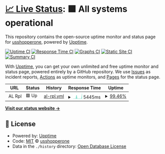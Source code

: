 # [📈 Live Status](https://status.bluenoel.ml): <!--live status--> **🟩 All systems operational**

This repository contains the open-source uptime monitor and status page for [usshopperone](https://status.bluenoel.ml), powered by [Upptime](https://github.com/upptime/upptime).

[![Uptime CI](https://github.com/usshopperone/upptime/workflows/Uptime%20CI/badge.svg)](https://github.com/usshopperone/upptime/actions?query=workflow%3A%22Uptime+CI%22)
[![Response Time CI](https://github.com/usshopperone/upptime/workflows/Response%20Time%20CI/badge.svg)](https://github.com/usshopperone/upptime/actions?query=workflow%3A%22Response+Time+CI%22)
[![Graphs CI](https://github.com/usshopperone/upptime/workflows/Graphs%20CI/badge.svg)](https://github.com/usshopperone/upptime/actions?query=workflow%3A%22Graphs+CI%22)
[![Static Site CI](https://github.com/usshopperone/upptime/workflows/Static%20Site%20CI/badge.svg)](https://github.com/usshopperone/upptime/actions?query=workflow%3A%22Static+Site+CI%22)
[![Summary CI](https://github.com/usshopperone/upptime/workflows/Summary%20CI/badge.svg)](https://github.com/usshopperone/upptime/actions?query=workflow%3A%22Summary+CI%22)

With [Upptime](https://upptime.js.org), you can get your own unlimited and free uptime monitor and status page, powered entirely by a GitHub repository. We use [Issues](https://github.com/usshopperone/upptime/issues) as incident reports, [Actions](https://github.com/usshopperone/upptime/actions) as uptime monitors, and [Pages](https://status.bluenoel.ml) for the status page.

<!--start: status pages-->
<!-- This summary is generated by Upptime (https://github.com/upptime/upptime) -->
<!-- Do not edit this manually, your changes will be overwritten -->
<!-- prettier-ignore -->
| URL | Status | History | Response Time | Uptime |
| --- | ------ | ------- | ------------- | ------ |
| <img alt="" src="https://icons.duckduckgo.com/ip3/null.ico" height="13"> AL Rpl | 🟩 Up | [al-rpl.yml](https://github.com/usshopperone/upptime/commits/HEAD/history/al-rpl.yml) | <details><summary><img alt="Response time graph" src="./graphs/al-rpl/response-time-week.png" height="20"> 5445ms</summary><br><a href="https://status.bluenoel.ml/history/al-rpl"><img alt="Response time 2667" src="https://img.shields.io/endpoint?url=https%3A%2F%2Fraw.githubusercontent.com%2Fusshopperone%2Fupptime%2FHEAD%2Fapi%2Fal-rpl%2Fresponse-time.json"></a><br><a href="https://status.bluenoel.ml/history/al-rpl"><img alt="24-hour response time 20216" src="https://img.shields.io/endpoint?url=https%3A%2F%2Fraw.githubusercontent.com%2Fusshopperone%2Fupptime%2FHEAD%2Fapi%2Fal-rpl%2Fresponse-time-day.json"></a><br><a href="https://status.bluenoel.ml/history/al-rpl"><img alt="7-day response time 5445" src="https://img.shields.io/endpoint?url=https%3A%2F%2Fraw.githubusercontent.com%2Fusshopperone%2Fupptime%2FHEAD%2Fapi%2Fal-rpl%2Fresponse-time-week.json"></a><br><a href="https://status.bluenoel.ml/history/al-rpl"><img alt="30-day response time 3153" src="https://img.shields.io/endpoint?url=https%3A%2F%2Fraw.githubusercontent.com%2Fusshopperone%2Fupptime%2FHEAD%2Fapi%2Fal-rpl%2Fresponse-time-month.json"></a><br><a href="https://status.bluenoel.ml/history/al-rpl"><img alt="1-year response time 2667" src="https://img.shields.io/endpoint?url=https%3A%2F%2Fraw.githubusercontent.com%2Fusshopperone%2Fupptime%2FHEAD%2Fapi%2Fal-rpl%2Fresponse-time-year.json"></a></details> | <details><summary><a href="https://status.bluenoel.ml/history/al-rpl">99.46%</a></summary><a href="https://status.bluenoel.ml/history/al-rpl"><img alt="All-time uptime 93.78%" src="https://img.shields.io/endpoint?url=https%3A%2F%2Fraw.githubusercontent.com%2Fusshopperone%2Fupptime%2FHEAD%2Fapi%2Fal-rpl%2Fuptime.json"></a><br><a href="https://status.bluenoel.ml/history/al-rpl"><img alt="24-hour uptime 99.29%" src="https://img.shields.io/endpoint?url=https%3A%2F%2Fraw.githubusercontent.com%2Fusshopperone%2Fupptime%2FHEAD%2Fapi%2Fal-rpl%2Fuptime-day.json"></a><br><a href="https://status.bluenoel.ml/history/al-rpl"><img alt="7-day uptime 99.46%" src="https://img.shields.io/endpoint?url=https%3A%2F%2Fraw.githubusercontent.com%2Fusshopperone%2Fupptime%2FHEAD%2Fapi%2Fal-rpl%2Fuptime-week.json"></a><br><a href="https://status.bluenoel.ml/history/al-rpl"><img alt="30-day uptime 98.49%" src="https://img.shields.io/endpoint?url=https%3A%2F%2Fraw.githubusercontent.com%2Fusshopperone%2Fupptime%2FHEAD%2Fapi%2Fal-rpl%2Fuptime-month.json"></a><br><a href="https://status.bluenoel.ml/history/al-rpl"><img alt="1-year uptime 93.78%" src="https://img.shields.io/endpoint?url=https%3A%2F%2Fraw.githubusercontent.com%2Fusshopperone%2Fupptime%2FHEAD%2Fapi%2Fal-rpl%2Fuptime-year.json"></a></details>

<!--end: status pages-->

[**Visit our status website →**](https://status.bluenoel.ml)

## 📄 License

- Powered by: [Upptime](https://github.com/upptime/upptime)
- Code: [MIT](./LICENSE) © [usshopperone](https://status.bluenoel.ml)
- Data in the `./history` directory: [Open Database License](https://opendatacommons.org/licenses/odbl/1-0/)

